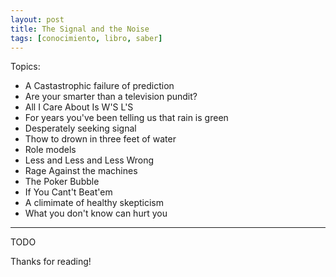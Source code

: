 ```yaml
---
layout: post
title: The Signal and the Noise
tags: [conocimiento, libro, saber]
---
```


<!--Resumen-->

Topics:
- A Castastrophic failure of prediction
- Are your smarter than a television pundit?
- All I Care About Is W'S L'S
- For years you've been telling us that rain is green
- Desperately seeking signal
- Thow to drown in three feet of water
- Role models
- Less and Less and Less Wrong
- Rage Against the machines
- The Poker Bubble
- If You Cant't Beat'em
- A climimate of healthy skepticism
- What you don't know can hurt you

---

<!--more-->
TODO
  
Thanks for reading!